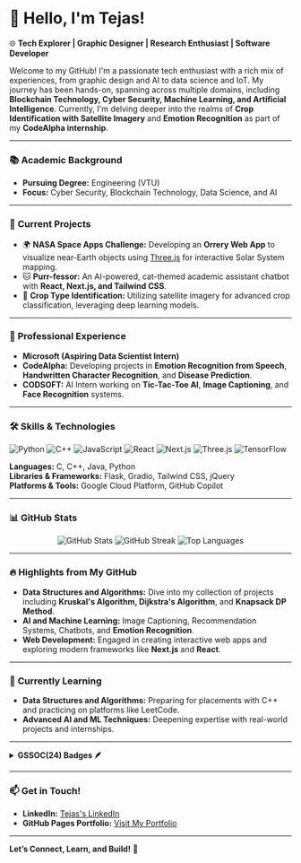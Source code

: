 # 👋 Hello, I'm Tejas!

🌐 **Tech Explorer | Graphic Designer | Research Enthusiast | Software Developer**

Welcome to my GitHub! I'm a passionate tech enthusiast with a rich mix of experiences, from graphic design and AI to data science and IoT. My journey has been hands-on, spanning across multiple domains, including **Blockchain Technology, Cyber Security, Machine Learning, and Artificial Intelligence**. Currently, I'm delving deeper into the realms of **Crop Identification with Satellite Imagery** and **Emotion Recognition** as part of my **CodeAlpha internship**.

---

### 📚 **Academic Background**
- **Pursuing Degree:** Engineering (VTU)
- **Focus:** Cyber Security, Blockchain Technology, Data Science, and AI

---

### 🚀 **Current Projects**
- 🌍 **NASA Space Apps Challenge:** Developing an **Orrery Web App** to visualize near-Earth objects using [Three.js](https://threejs.org/) for interactive Solar System mapping.
- 🐱 **Purr-fessor:** An AI-powered, cat-themed academic assistant chatbot with **React, Next.js, and Tailwind CSS**.
- 🌾 **Crop Type Identification:** Utilizing satellite imagery for advanced crop classification, leveraging deep learning models.

---

### 💼 **Professional Experience**
- **Microsoft (Aspiring Data Scientist Intern)**
- **CodeAlpha:** Developing projects in **Emotion Recognition from Speech**, **Handwritten Character Recognition**, and **Disease Prediction**.
- **CODSOFT:** AI Intern working on **Tic-Tac-Toe AI**, **Image Captioning**, and **Face Recognition** systems.

---

### 🛠️ **Skills & Technologies**
![Python](https://img.shields.io/badge/Python-3776AB?style=for-the-badge&logo=python&logoColor=white)
![C++](https://img.shields.io/badge/C++-00599C?style=for-the-badge&logo=cplusplus&logoColor=white)
![JavaScript](https://img.shields.io/badge/JavaScript-323330?style=for-the-badge&logo=javascript&logoColor=F7DF1E)
![React](https://img.shields.io/badge/React-20232A?style=for-the-badge&logo=react&logoColor=61DAFB)
![Next.js](https://img.shields.io/badge/Next.js-000000?style=for-the-badge&logo=nextdotjs&logoColor=white)
![Three.js](https://img.shields.io/badge/Three.js-000000?style=for-the-badge&logo=threedotjs&logoColor=white)
![TensorFlow](https://img.shields.io/badge/TensorFlow-FF6F00?style=for-the-badge&logo=tensorflow&logoColor=white)

**Languages:** C, C++, Java, Python  
**Libraries & Frameworks:** Flask, Gradio, Tailwind CSS, jQuery  
**Platforms & Tools:** Google Cloud Platform, GitHub Copilot

---

### 📊 **GitHub Stats**
<p align="center">
  <img src="https://github-readme-stats.vercel.app/api?username=TejasVijaya74&show_icons=true&theme=radical&count_private=true" alt="GitHub Stats" />
  <img src="https://github-readme-streak-stats.herokuapp.com/?user=TejasVijaya74&theme=radical" alt="GitHub Streak" />
  <img src="https://github-readme-stats.vercel.app/api/top-langs/?username=TejasVijaya74&layout=compact&theme=radical" alt="Top Languages" />
</p>

---

### 🔥 **Highlights from My GitHub**
- **Data Structures and Algorithms:** Dive into my collection of projects including **Kruskal's Algorithm, Dijkstra's Algorithm**, and **Knapsack DP Method**.
- **AI and Machine Learning:** Image Captioning, Recommendation Systems, Chatbots, and **Emotion Recognition**.
- **Web Development:** Engaged in creating interactive web apps and exploring modern frameworks like **Next.js** and **React**.

---

### 🌱 **Currently Learning**
- **Data Structures and Algorithms:** Preparing for placements with C++ and practicing on platforms like LeetCode.
- **Advanced AI and ML Techniques:** Deepening expertise with real-world projects and internships.

---

<details>	
 <summary><b>GSSOC(24) Badges 🪶</b></summary><br>
<div style='display:flex; align-items:center; gap: 10px;' align='center'><a href="https://gssoc.girlscript.tech/leaderboard">
<img src="https://raw.githubusercontent.com/GSSoC24/Postman-Challenge/main/docs/assets/Postman%20White.png" width="100px" height="100px" />
  <img src="https://raw.githubusercontent.com/GSSoC24/Postman-Challenge/main/docs/assets/1.png" width="100px" height="100px" />
  <img src="https://raw.githubusercontent.com/GSSoC24/Postman-Challenge/main/docs/assets/2.png" width="100px" height="100px" />
  <img src="https://raw.githubusercontent.com/GSSoC24/Postman-Challenge/main/docs/assets/3.png" width="100px" height="100px" />
  <img src="https://raw.githubusercontent.com/GSSoC24/Postman-Challenge/main/docs/assets/4.png" width="100px" height="100px" />
  <img src="https://raw.githubusercontent.com/GSSoC24/Postman-Challenge/main/docs/assets/5.png" width="100px" height="100px" />
  <img src="https://raw.githubusercontent.com/GSSoC24/Postman-Challenge/main/docs/assets/6.png" width="105px" height="105px" />
  <img src="https://raw.githubusercontent.com/GSSoC24/Postman-Challenge/main/docs/assets/7.png" width="100px" height="100px" />
  <img src="https://raw.githubusercontent.com/GSSoC24/Postman-Challenge/main/docs/assets/8.png" width="100px" height="100px" />
  <img src="https://raw.githubusercontent.com/GSSoC24/Contributor/refs/heads/main/assets/Code%20Luminary.png" width="105px" height="105px" />
  <img src="https://raw.githubusercontent.com/GSSoC24/Contributor/refs/heads/main/assets/Git%20Explorer.png" width="100px" height="100px" />
  <img src="https://raw.githubusercontent.com/GSSoC24/Contributor/refs/heads/main/assets/Pull%20Expert.png" width="100px" height="100px" /></a>
</div>
</details>

---

### 📫 **Get in Touch!**
- **LinkedIn:** [Tejas's LinkedIn](https://www.linkedin.com/in/tejas-vijaya74/)
- **GitHub Pages Portfolio:** [Visit My Portfolio](https://TejasVijaya74.github.io/)

---

**Let’s Connect, Learn, and Build!** 🚀
